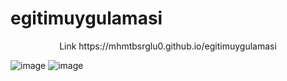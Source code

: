 # egitimuygulamasi



<p align="center">
Link
 https://mhmtbsrglu0.github.io/egitimuygulamasi
 
 
 ![image](https://user-images.githubusercontent.com/75476607/103917830-1a2e2580-511f-11eb-9195-a37350f3c5fa.png)
![image](https://user-images.githubusercontent.com/75476607/103917867-2619e780-511f-11eb-919b-115b3d4f92a6.png)

</p>
